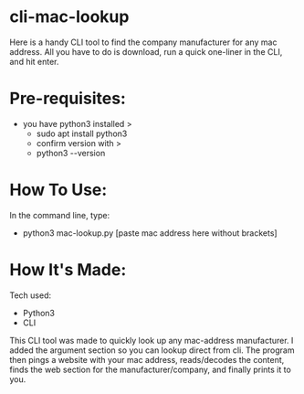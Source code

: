 # cli-mac-lookup

Here is a handy CLI tool to find the company manufacturer for any mac address. All you have to do is download, run a quick one-liner in the CLI, and hit enter. 

# Pre-requisites:
* you have python3 installed > 
    * sudo apt install python3
    * confirm version with >
    *   python3 --version

# How To Use:
In the command line, type:
* python3 mac-lookup.py [paste mac address here without brackets]

# How It's Made:
Tech used:

* Python3
* CLI

This CLI tool was made to quickly look up any mac-address manufacturer. I added the argument section so you can lookup direct from cli. The program then pings a website with your mac address, reads/decodes the content, finds the web section for the manufacturer/company, and finally prints it to you.

